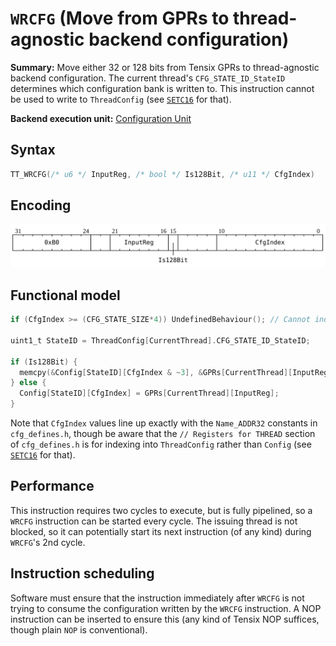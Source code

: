# `WRCFG` (Move from GPRs to thread-agnostic backend configuration)

**Summary:** Move either 32 or 128 bits from Tensix GPRs to thread-agnostic backend configuration. The current thread's `CFG_STATE_ID_StateID` determines which configuration bank is written to. This instruction cannot be used to write to `ThreadConfig` (see [`SETC16`](SETC16.md) for that).

**Backend execution unit:** [Configuration Unit](ConfigurationUnit.md)

## Syntax

```c
TT_WRCFG(/* u6 */ InputReg, /* bool */ Is128Bit, /* u11 */ CfgIndex)
```

## Encoding

![](../../../Diagrams/Out/Bits32_WRCFG.svg)

## Functional model

```c
if (CfgIndex >= (CFG_STATE_SIZE*4)) UndefinedBehaviour(); // Cannot index out of bounds.

uint1_t StateID = ThreadConfig[CurrentThread].CFG_STATE_ID_StateID;

if (Is128Bit) {
  memcpy(&Config[StateID][CfgIndex & ~3], &GPRs[CurrentThread][InputReg & ~3], 16);
} else {
  Config[StateID][CfgIndex] = GPRs[CurrentThread][InputReg];
}
```

Note that `CfgIndex` values line up exactly with the `Name_ADDR32` constants in `cfg_defines.h`, though be aware that the `// Registers for THREAD` section of `cfg_defines.h` is for indexing into `ThreadConfig` rather than `Config` (see [`SETC16`](SETC16.md) for that).

## Performance

This instruction requires two cycles to execute, but is fully pipelined, so a `WRCFG` instruction can be started every cycle. The issuing thread is not blocked, so it can potentially start its next instruction (of any kind) during `WRCFG`'s 2nd cycle.

## Instruction scheduling

Software must ensure that the instruction immediately after `WRCFG` is not trying to consume the configuration written by the `WRCFG` instruction. A NOP instruction can be inserted to ensure this (any kind of Tensix NOP suffices, though plain `NOP` is conventional).
